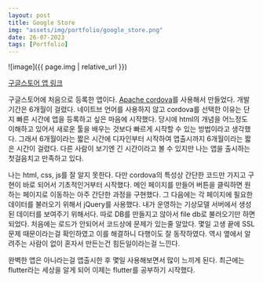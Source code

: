 ```yaml
---
layout: post
title: Google Store
img: "assets/img/portfolio/google_store.png"
date: 26-07-2023
tags: [Portfolio]
---
```


![image]({{ page.img | relative_url }})

[구글스토어 앱 링크](https://play.google.com/store/apps/details?id=com.windcare.jejuforecast&hl=ko-KR)

구글스토어에 처음으로 등록한 앱이다. [Apache cordova](https://cordova.apache.org/)를 사용해서 만들었다. 개발기간은 6개월이 걸렸다. 네이트브 언어를 사용하지 않고 cordova를 선택한 이유는 단지 빠른 시간에 앱을 등록하고 싶은 마음에 시작했다. 당시에 html의 개념을 어느정도 이해하고 있어서 새로운 툴을 배우는 것보다 빠르게 시작할 수 있는 방법이라고 생각했다. 그래서 6개월이라는 짧은 시간에 디자인부터 시작하여 앱출시까지 6개월이라는 짧은 시간이 걸렸다. 다른 사람이 보기엔 긴 시간이라고 볼 수 있지만 나는 앱을 출시하는 첫걸음치고 만족하고 있다.  

나는 html, css, js를 잘 알지 못한다. 다만 cordova의 특성상 간단한 코드만 가지고 구현이 바로 되어서 기초적인거부터 시작했다. 메인 페이지를 만들어 버튼을 클릭하면 원하는 페이지로 이동하는 아주 간단한 과정을 구현했다. 그 다음에는 각 페이지에 필요한 데이터를 불러오기 위해서 jQuery를 사용했다. 내가 운영하는 기상모델 서버에서 생성된 데이터를 보여주기 위해서다. 따로 DB를 만들지고 않아서 file db로 불러오기만 하면 되었다. 처음에는 로드가 안되어서 코드상에 문제가 있는줄 알았다. 몇일 고생 끝에 SSL 문제 때문이라는걸 확인하였고 이를 해결하니 다행이도 잘 동작하였다. 역시 옆에서 알려주는 사람이 없이 혼자서 만든는건 힘든일이라는걸 느낀다.  

완벽한 앱은 아니라는걸 앱출시한 후 몇일 사용해보면서 많이 느끼게 된다. 최근에는 flutter라는 세상을 알게 되어 이제는 flutter를 공부하기 시작했다. 